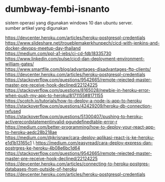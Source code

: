 # dumbway-fembi-isnanto

sistem operasi yang digunakan windows 10 dan ubuntu server. \
sumber artikel yang digunakan

https://devcenter.heroku.com/articles/heroku-postgresql-credentials \
https://www.slideshare.net/troueblemakerkhunpech/cicd-with-jenkins-and-docker-devops-meetup-day-thailand \
https://medium.com/ppl-a1-iebs/ci-cd-fdb18335730 \
https://www.linkedin.com/pulse/cicd-dan-deployment-environment-william-gates/ \
https://www.smartfile.com/blog/advantages-disadvantages-ftp-clients/ \
https://devcenter.heroku.com/articles/heroku-postgresql-credentials \
https://stackoverflow.com/questions/9542665/remote-rejected-master-master-pre-receive-hook-declined/22124225 \
https://stackoverflow.com/questions/8165028/newbie-in-heroku-error-when-push-my-app-to-heroku/8171155#8171155 \
https://scotch.io/tutorials/how-to-deploy-a-node-js-app-to-heroku \
https://stackoverflow.com/questions/42429209/heroku-db-connection-refused \
https://stackoverflow.com/questions/51300407/pushing-to-heroku-activerecordstatementinvalid-pgundefinedtable-error-r \
https://medium.com/better-programming/how-to-deploy-your-react-app-to-heroku-aedc28b218ae \
https://medium.com/@ikrisnaw/cara-deploy-aplikasi-react-js-ke-heroku-e1d1b13165c1 \ 
https://medium.com/easyread/cara-deploy-express-dan-postrgres-ke-heroku-4b08e6bc1d64 \
https://stackoverflow.com/questions/9542665/remote-rejected-master-master-pre-receive-hook-declined/22124225 \
https://devcenter.heroku.com/articles/connecting-to-heroku-postgres-databases-from-outside-of-heroku \
https://devcenter.heroku.com/articles/heroku-postgresql-credentials

